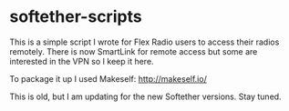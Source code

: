 # softether-scripts
This is a simple script I wrote for Flex Radio users to access their radios remotely. 
There is now SmartLink for remote access but some are interested in the VPN so I keep it here.

To package it up I used Makeself:
http://makeself.io/

This is old, but I am updating for the new Softether versions. Stay tuned.

